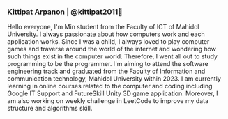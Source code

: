 ### Kittipat Arpanon | @kittipat2011👋



Hello everyone, I'm Min student from the Faculty of ICT of Mahidol University. I always passionate about how computers work and each application works. Since I was a child, I always loved to play computer games and traverse around the world of the internet and wondering how such things exist in the computer world. Therefore, I went all out to study programming to be the programmer. I'm aiming to attend the software engineering track and graduated from the Faculty of Information and communication technology, Mahidol University within 2023. I am currently learning in online courses related to the computer and coding including Google IT Support and FutureSkill Unity 3D game application. Moreover, I am also working on weekly challenge in LeetCode to improve my data structure and algorithms skill.
